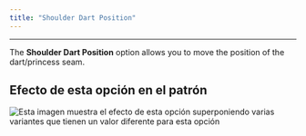 ```yaml
---
title: "Shoulder Dart Position"
---
```


***

The **Shoulder Dart Position** option allows you to move the position of the dart/princess seam.

## Efecto de esta opción en el patrón

![Esta imagen muestra el efecto de esta opción superponiendo varias variantes que tienen un valor diferente para esta opción](noble_shoulderdartposition_sample.svg "Efecto de esta opción en el patrón")
